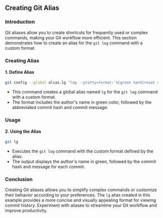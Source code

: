 ## Creating Git Alias

### Introduction
Git aliases allow you to create shortcuts for frequently used or complex commands, making your Git workflow more efficient. This section demonstrates how to create an alias for the `git log` command with a custom format.

### Creating Alias

#### 1. Define Alias
```bash
git config --global alias.lg "log --pretty=format:'%Cgreen %an%Creset committed %h - %s'"
```
- This command creates a global alias named `lg` for the `git log` command with a custom format.
- The format includes the author's name in green color, followed by the abbreviated commit hash and commit message.

### Usage

#### 2. Using the Alias
```bash
git lg
```
- Executes the `git log` command with the custom format defined by the alias.
- The output displays the author's name in green, followed by the commit hash and message for each commit.

### Conclusion
Creating Git aliases allows you to simplify complex commands or customize their behavior according to your preferences. The `lg` alias created in this example provides a more concise and visually appealing format for viewing commit history. Experiment with aliases to streamline your Git workflow and improve productivity.